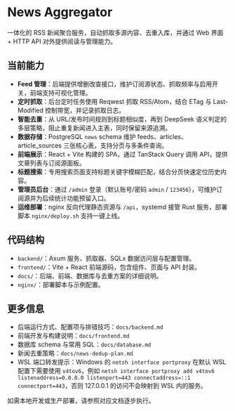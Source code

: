 # News Aggregator

一体化的 RSS 新闻聚合服务，自动抓取多源内容、去重入库，并通过 Web 界面 + HTTP API 对外提供阅读与管理能力。

## 当前能力
- **Feed 管理**：后端提供增删改查接口，维护订阅源状态、抓取频率与启用开关，前端支持可视化管理。
- **定时抓取**：后台定时任务使用 Reqwest 抓取 RSS/Atom，结合 ETag 与 Last-Modified 控制带宽，并记录抓取日志。
- **智能去重**：从 URL/发布时间规则到标题相似度，再到 DeepSeek 语义判定的多层策略，阻止重复新闻进入主表，同时保留来源追溯。
- **数据存储**：PostgreSQL `news` schema 维护 feeds、articles、article_sources 三张核心表，支持分页与多条件查询。
- **前端展示**：React + Vite 构建的 SPA，通过 TanStack Query 调用 API，提供文章列表与订阅源面板。
- **标题搜索**：专用搜索页面支持标题关键字模糊匹配，结合分页快速定位历史内容。
- **管理员后台**：通过 `/admin` 登录（默认账号/密码 `admin` / `123456`），可维护订阅源并为后续统计功能预留入口。
- **运维部署**：nginx 反向代理静态资源与 `/api`，systemd 接管 Rust 服务，部署脚本 `nginx/deploy.sh` 支持一键上线。

## 代码结构
- `backend/`：Axum 服务、抓取器、SQLx 数据访问层与配置管理。
- `frontend/`：Vite + React 前端源码，包含组件、页面与 API 封装。
- `docs/`：后端、前端、数据库与去重方案的详细说明。
- `nginx/`：部署脚本与示例配置。

## 更多信息
- 后端运行方式、配置项与排错技巧：`docs/backend.md`
- 前端开发与构建说明：`docs/frontend.md`
- 数据库 schema 与常用 SQL：`docs/database.md`
- 新闻去重策略：`docs/news-dedup-plan.md`
- WSL 端口转发提示：Windows 的 `netsh interface portproxy` 在默认 WSL 配置下需要使用 `v4tov6`，例如 `netsh interface portproxy add v4tov6 listenaddress=0.0.0.0 listenport=443 connectaddress=::1 connectport=443`，否则 127.0.0.1 的访问不会映射到 WSL 内的服务。

如需本地开发或生产部署，请参照对应文档逐步执行。
